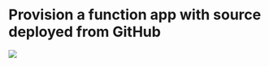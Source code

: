 # Provision a function app with source deployed from GitHub

<a href="https://portal.azure.com/#create/Microsoft.Template/uri/https%3A%2F%2Fraw.githubusercontent.com%2Fdjpericsson%2FAzureWebAppDeploy%2Fmaster%2FTemplates%2Fazuredeploy.json" target="_blank">
    <img src="http://azuredeploy.net/deploybutton.png"/>
</a>
